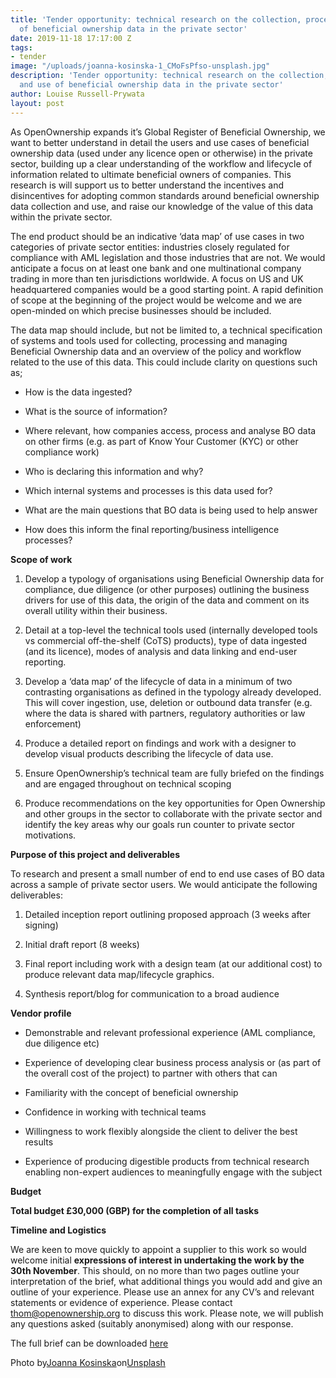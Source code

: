 ```yaml
---
title: 'Tender opportunity: technical research on the collection, processing and use
  of beneficial ownership data in the private sector'
date: 2019-11-18 17:17:00 Z
tags:
- tender
image: "/uploads/joanna-kosinska-1_CMoFsPfso-unsplash.jpg"
description: 'Tender opportunity: technical research on the collection, processing
  and use of beneficial ownership data in the private sector'
author: Louise Russell-Prywata
layout: post
---
```


As OpenOwnership expands it’s Global Register of Beneficial Ownership, we want to better understand in detail the users and use cases of beneficial ownership data (used under any licence open or otherwise) in the private sector, building up a clear understanding of the workflow and lifecycle of information related to ultimate beneficial owners of companies. This research is will support us to better understand the incentives and disincentives for adopting common standards around beneficial ownership data collection and use, and raise our knowledge of the value of this data within the private sector.

The end product should be an indicative ‘data map’ of use cases in two categories of private sector entities: industries closely regulated for compliance with AML legislation and those industries that are not. We would anticipate a focus on at least one bank and one multinational company trading in more than ten jurisdictions worldwide. A focus on US and UK headquartered companies would be a good starting point.  A rapid definition of scope at the beginning of the project would be welcome and we are open-minded on which precise businesses should be included.

The data map should include, but not be limited to, a technical specification of systems and tools used for collecting, processing and managing Beneficial Ownership data and an overview of the policy and workflow related to the use of this data. This could include clarity on questions such as;

* How is the data ingested?

* What is the source of information?

* Where relevant, how companies access, process and analyse BO data on other firms (e.g. as part of Know Your Customer (KYC) or other compliance work)

* Who is declaring this information and why?

* Which internal systems and processes is this data used for?

* What are the main questions that BO data is being used to help answer

* How does this inform the final reporting/business intelligence processes?

**Scope of work**

1. Develop a typology of organisations using Beneficial Ownership data for compliance, due diligence (or other purposes) outlining the business drivers for use of this data, the origin of the data and comment on its overall utility within their business.

2. Detail at a top-level the technical tools used (internally developed tools vs commercial off-the-shelf (CoTS) products), type of data ingested (and its licence), modes of analysis and data linking and end-user reporting.

3. Develop a ‘data map’ of the lifecycle of data in a minimum of two contrasting organisations as defined in the typology already developed. This will cover ingestion, use, deletion or outbound data transfer (e.g. where the data is shared with partners, regulatory authorities or law enforcement)

4. Produce a detailed report on findings and work with a designer to develop visual products describing the lifecycle of data use.

5. Ensure OpenOwnership’s technical team are fully briefed on the findings and are engaged throughout on technical scoping

6. Produce recommendations on the key opportunities for Open Ownership and other groups in the sector to collaborate with the private sector and identify the key areas why our goals run counter to private sector motivations.

**Purpose of this project and deliverables**

To research and present a small number of end to end use cases of BO data across a sample of private sector users. We would anticipate the following deliverables:

1. Detailed inception report outlining proposed approach (3 weeks after signing)

2. Initial draft report (8 weeks)

3. Final report including work with a design team (at our additional cost) to produce relevant data map/lifecycle graphics.

4. Synthesis report/blog for communication to a broad audience

**Vendor profile**

* Demonstrable and relevant professional experience (AML compliance, due diligence etc)

* Experience of developing clear business process analysis or (as part of the overall cost of the project) to partner with others that can

* Familiarity with the concept of beneficial ownership

* Confidence in working with technical teams

* Willingness to work flexibly alongside the client to deliver the best results

* Experience of producing digestible products from technical research enabling non-expert audiences to meaningfully engage with the subject

**Budget**

**Total budget £30,000 (GBP) for the completion of all tasks**

**Timeline and Logistics**

We are keen to move quickly to appoint a supplier to this work so would welcome initial **expressions of interest in undertaking the work by the 30th November**. This should, on no more than two pages outline your interpretation of the brief, what additional things you would add and give an outline of your experience. Please use an annex for any CV’s and relevant statements or evidence of experience. Please contact
[thom@openownership.org](mailto:thom@openownership.org) to discuss this work. Please note, we will publish any questions asked (suitably anonymised) along with our response.

The full brief can be downloaded [here](https://manage.siteleaf.com/api/v2/sites/5bc605d567a1fe473577e112/source/_uploads/20190810PrivateSectorBO_DataUse%20(1).pdf?download)

Photo by[Joanna Kosinska](https://unsplash.com/@joannakosinska?utm_source=unsplash&utm_medium=referral&utm_content=creditCopyText)on[Unsplash](https://unsplash.com/s/photos/work?utm_source=unsplash&utm_medium=referral&utm_content=creditCopyText)